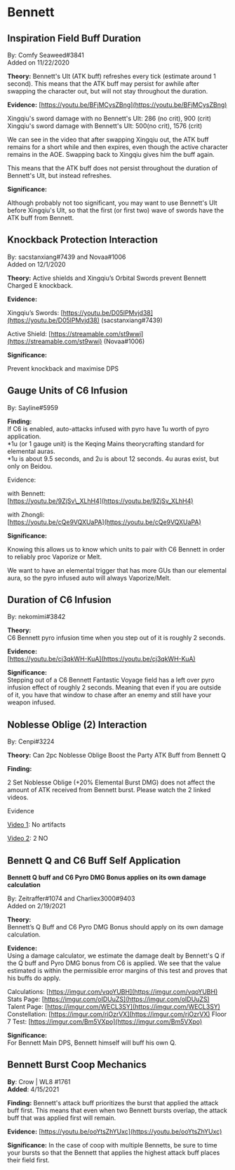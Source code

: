 # Bennett

## Inspiration Field Buff Duration

By: Comfy Seaweed\#3841  
Added on 11/22/2020

**Theory:** Bennett's Ult \(ATK buff\) refreshes every tick \(estimate around 1 second\). This means that the ATK buff may persist for awhile after swapping the character out, but will not stay throughout the duration.

**Evidence:** [https://youtu.be/BFjMCysZBng](https://youtu.be/BFjMCysZBng)

Xingqiu's sword damage with no Bennett's Ult: 286 \(no crit\), 900 \(crit\)  
Xingqiu's sword damage with Bennett's Ult: 500\(no crit\), 1576 \(crit\)

We can see in the video that after swapping Xingqiu out, the ATK buff remains for a short while and then expires, even though the active character remains in the AOE. Swapping back to Xingqiu gives him the buff again.

This means that the ATK buff does not persist throughout the duration of Bennett's Ult, but instead refreshes.

**Significance:**

Although probably not too significant, you may want to use Bennett's Ult before Xingqiu's Ult, so that the first \(or first two\) wave of swords have the ATK buff from Bennett.

## **Knockback Protection Interaction**

By: sacstanxiang\#7439 and Novaa\#1006  
Added on 12/1/2020

**Theory:** Active shields and Xingqiu’s Orbital Swords prevent Bennett Charged E knockback.

**Evidence:**

Xingqiu’s Swords: [https://youtu.be/D05lPMvjd38](https://youtu.be/D05lPMvjd38) \(sacstanxiang\#7439\)

Active Shield: [https://streamable.com/st9wwi](https://streamable.com/st9wwi) \(Novaa\#1006\)

**Significance:**

Prevent knockback and maximise DPS

## Gauge Units of C6 Infusion

By: Sayline\#5959

**Finding:**  
If C6 is enabled, auto-attacks infused with pyro have 1u worth of pyro application.  
\*1u \(or 1 gauge unit\) is the Keqing Mains theorycrafting standard for elemental auras.  
\*1u is about 9.5 seconds, and 2u is about 12 seconds. 4u auras exist, but only on Beidou.

Evidence:

with Bennett:  
[https://youtu.be/9ZjSv\_XLhH4](https://youtu.be/9ZjSv_XLhH4)

with Zhongli:  
[https://youtu.be/cQe9VQXUaPA](https://youtu.be/cQe9VQXUaPA)

**Significance:**

Knowing this allows us to know which units to pair with C6 Bennett in order to reliably proc Vaporize or Melt.

We want to have an elemental trigger that has more GUs than our elemental aura, so the pyro infused auto will always Vaporize/Melt.

## Duration of C6 Infusion

By: nekomimi\#3842

**Theory:**  
C6 Bennett pyro infusion time when you step out of it is roughly 2 seconds.

**Evidence:**  
[https://youtu.be/cj3qkWH-KuA](https://youtu.be/cj3qkWH-KuA)

**Significance:**  
Stepping out of a C6 Bennett Fantastic Voyage field has a left over pyro infusion effect of roughly 2 seconds. Meaning that even if you are outside of it, you have that window to chase after an enemy and still have your weapon infused.

## Noblesse Oblige \(2\) Interaction

By: Cenpi\#3224

**Theory:** Can 2pc Noblesse Oblige Boost the Party ATK Buff from Bennett Q

**Finding:**

2 Set Noblesse Oblige \(+20% Elemental Burst DMG\) does not affect the amount of ATK received from Bennett burst. Please watch the 2 linked videos.

Evidence

[Video 1](https://youtu.be/FtMGPG7aqU0): No artifacts

[Video 2](https://youtu.be/eyGNEO1Pe-E): 2 NO

## Bennett Q and C6 Buff Self Application

**Bennett Q buff and C6 Pyro DMG Bonus applies on its own damage calculation**

By: Zeitraffer\#1074 and Charliex3000\#9403  
Added on 2/19/2021

**Theory:**  
Bennett’s Q Buff and C6 Pyro DMG Bonus should apply on its own damage calculation.

**Evidence:**  
Using a damage calculator, we estimate the damage dealt by Bennett's Q if the Q buff and Pyro DMG bonus from C6 is applied. We see that the value estimated is within the permissible error margins of this test and proves that his buffs do apply.

Calculations: [https://imgur.com/vqoYUBH](https://imgur.com/vqoYUBH) Stats Page: [https://imgur.com/oIDUuZS](https://imgur.com/oIDUuZS) Talent Page: [https://imgur.com/WECL3SY](https://imgur.com/WECL3SY) Constellation: [https://imgur.com/riOzrVX](https://imgur.com/riOzrVX) Floor 7 Test: [https://imgur.com/Bm5VXpo](https://imgur.com/Bm5VXpo)

**Significance:**  
For Bennett Main DPS, Bennett himself will buff his own Q.

## Bennett Burst Coop Mechanics

**By**: Crow \| WL8\#1761  
**Added**: 4/15/2021

**Finding:** Bennett's attack buff prioritizes the burst that applied the attack buff first. This means that even when two Bennett bursts overlap, the attack buff that was applied first will remain.

**Evidence:** [https://youtu.be/ooYtsZhYUxc](https://youtu.be/ooYtsZhYUxc)

**Significance:** In the case of coop with multiple Bennetts, be sure to time your bursts so that the Bennett that applies the highest attack buff places their field first.

